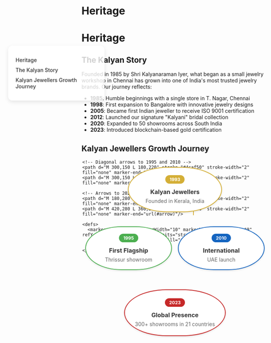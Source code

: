 
<style>
/* Light Theme */
[data-md-color-scheme="default"] h1, 
[data-md-color-scheme="default"] h2, 
[data-md-color-scheme="default"] h3, 
[data-md-color-scheme="default"] h4, 
[data-md-color-scheme="default"] h5, 
[data-md-color-scheme="default"] h6 {
    color: purple !important;
}

/* Dark Theme */
[data-md-color-scheme="slate"] h1, 
[data-md-color-scheme="slate"] h2, 
[data-md-color-scheme="slate"] h3, 
[data-md-color-scheme="slate"] h4, 
[data-md-color-scheme="slate"] h5, 
[data-md-color-scheme="slate"] h6 {
    color: yellow !important;
}
</style>

# Heritage 
 
<style>
.sidebar {
  position: fixed;
  top: 200px;
  left: 30px;
  width: 220px;
  background-color: rgba(255, 255, 255, 0.8);
  padding: 20px;
  border-radius: 12px;
  box-shadow: 0 4px 12px rgba(0,0,0,0.1);
  z-index: 1000;
}
.sidebar a {
  display: block;
  margin: 10px 0;
  color: #333;
  text-decoration: none;
  font-weight: 500;
}
.sidebar a:hover {
  color: var(--md-accent-fg-color);
}
.content {
  margin-left: 250px;
}
</style>

<div class="sidebar">
  <a href="#heritage">Heritage</a>
  <a href="#the-kalyan-story">The Kalyan Story</a>
  <a href="#kalyan-jewellers-growth-journey">Kalyan Jewellers Growth Journey</a>
</div>

# **Heritage**

## **The Kalyan Story**

Founded in 1985 by Shri Kalyanaraman Iyer, what began as a small jewelry workshop in Chennai has grown into one of India's most trusted jewelry brands. Our journey reflects:

- **1985**: Humble beginnings with a single store in T. Nagar, Chennai
- **1998**: First expansion to Bangalore with innovative jewelry designs
- **2005**: Became first Indian jeweller to receive ISO 9001 certification
- **2012**: Launched our signature "Kalyani" bridal collection
- **2020**: Expanded to 50 showrooms across South India
- **2023**: Introduced blockchain-based gold certification



## **Kalyan Jewellers Growth Journey**

<div style=" max-width: 500px; margin: 0 auto; position: relative; height: 600px;">

  <!-- SVG Arrows -->
  <svg width="100%" height="100%" style="position: absolute; top: 0; left: 0; z-index: 0;">
    <!-- Vertical arrow from 1993 -->
    <path d="M 300,90 L 300,150" stroke="#d4af37" stroke-width="2" fill="none" marker-end="url(#arrow)"/>
    
    <!-- Diagonal arrows to 1995 and 2010 -->
    <path d="M 300,150 L 180,220" stroke="#4caf50" stroke-width="2" fill="none" marker-end="url(#arrow)"/>
    <path d="M 300,150 L 420,220" stroke="#1565c0" stroke-width="2" fill="none" marker-end="url(#arrow)"/>
    
    <!-- Arrows to 2023 -->
    <path d="M 180,280 L 240,330" stroke="#4caf50" stroke-width="2" fill="none" marker-end="url(#arrow)"/>
    <path d="M 420,280 L 360,330" stroke="#1565c0" stroke-width="2" fill="none" marker-end="url(#arrow)"/>
    
    <defs>
      <marker id="arrow" markerWidth="10" markerHeight="10" refX="9" refY="3" orient="auto" markerUnits="strokeWidth">
        <path d="M0,0 L0,6 L9,3 z" fill="#333"/>
      </marker>
    </defs>
  </svg>

  <!-- 1993 - Founding (Oval) -->
  <div style="position: absolute; top: 20px; left: 50%; transform: translateX(-50%); width: 220px; padding: 20px 15px; background: white; border-radius: 50%/60%; box-shadow: 0 2px 5px rgba(0,0,0,0.1); border: 2px solid #d4af37; text-align: center;">
    <div style="background: #d4af37; color: white; padding: 4px 12px; border-radius: 20px; font-size: 12px; font-weight: bold; display: inline-block;">1993</div>
    <h3 style="margin: 12px 0 6px; color: #333; font-size: 16px;">Kalyan Jewellers</h3>
    <p style="margin: 0; color: #666; font-size: 14px;">Founded in Kerala, India</p>
  </div>

  <!-- 1995 - First Flagship (Oval) -->
  <div style="position: absolute; top: 180px; left: 25%; transform: translateX(-50%); width: 200px; padding: 18px 15px; background: white; border-radius: 50%/60%; box-shadow: 0 2px 5px rgba(0,0,0,0.1); border: 2px solid #4caf50; text-align: center;">
    <div style="background: #4caf50; color: white; padding: 4px 12px; border-radius: 20px; font-size: 12px; font-weight: bold; display: inline-block;">1995</div>
    <h3 style="margin: 12px 0 6px; color: #333; font-size: 16px;">First Flagship</h3>
    <p style="margin: 0; color: #666; font-size: 14px;">Thrissur showroom</p>
  </div>

  <!-- 2010 - International (Oval) -->
  <div style="position: absolute; top: 180px; left: 75%; transform: translateX(-50%); width: 200px; padding: 18px 15px; background: white; border-radius: 50%/60%; box-shadow: 0 2px 5px rgba(0,0,0,0.1); border: 2px solid #1565c0; text-align: center;">
    <div style="background: #1565c0; color: white; padding: 4px 12px; border-radius: 20px; font-size: 12px; font-weight: bold; display: inline-block;">2010</div>
    <h3 style="margin: 12px 0 6px; color: #333; font-size: 16px;">International</h3>
    <p style="margin: 0; color: #666; font-size: 14px;">UAE launch</p>
  </div>

  <!-- 2023 - Global Presence (Oval) -->
  <div style="position: absolute; top: 350px; left: 50%; transform: translateX(-50%); width: 240px; padding: 22px 15px; background: white; border-radius: 50%/60%; box-shadow: 0 2px 5px rgba(0,0,0,0.1); border: 2px solid #c62828; text-align: center;">
    <div style="background: #c62828; color: white; padding: 4px 12px; border-radius: 20px; font-size: 12px; font-weight: bold; display: inline-block;">2023</div>
    <h3 style="margin: 12px 0 6px; color: #333; font-size: 16px;">Global Presence</h3>
    <p style="margin: 0; color: #666; font-size: 14px;">300+ showrooms in 21 countries</p>
  </div>
</div>



<style>
/* Slide and highlight heading on hover */
h1:hover,
h2:hover,
h3:hover,
h4:hover,
h5:hover,
h6:hover {
  transform: translateX(4px); /* Slide effect */
  color: var(--md-accent-fg-color); /* Uses your theme's accent */
  text-shadow: 0 0 4px rgba(0, 0, 0, 0.2); /* Soft highlight */
  background: linear-gradient(to right, rgba(255,255,255,0.05), rgba(255,255,255,0)); /* Subtle glow */
  transition: all 0.3s ease-in-out;
  cursor: pointer;
  padding-inline: 4px;
  border-radius: 4px;
}
</style>
